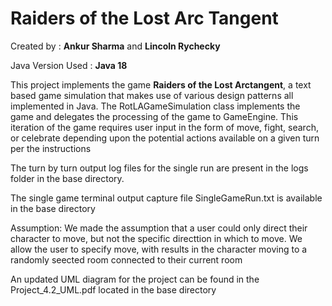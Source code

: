 # Raiders of the Lost Arc Tangent

Created by : **Ankur Sharma** and **Lincoln Rychecky**

Java Version Used : **Java 18**


This project implements the game **Raiders of the Lost Arctangent**, a text based game simulation that makes use of various design patterns all implemented in Java. The RotLAGameSimulation class implements the game and delegates the processing of the game to GameEngine. This iteration of the game requires user input in the form of move, fight, search, or celebrate depending upon the potential actions available on a given turn per the instructions

The turn by turn output log files for the single run are present in the logs folder in the base directory.

The single game terminal output capture file SingleGameRun.txt is available in the base directory

Assumption: We made the assumption that a user could only direct their character to move, but not the specific directtion in which to move. We allow the user to specify move, with results in the character moving to a randomly seected room connected to their current room

An updated UML diagram for the project can be found in the Project_4.2_UML.pdf located in the base directory
